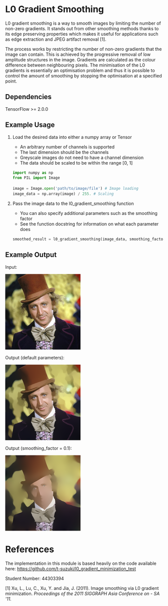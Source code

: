 # L0 Gradient Smoothing

L0 gradient smoothing is a way to smooth images by limiting the number of non-zero gradients. It stands out 
from other smoothing methods thanks to its edge preserving properties which makes it useful for applications
such as edge extraction and JPEG artifact removal [1].

The process works by restricting the number of non-zero gradients that the image can contain. This is achieved
by the progressive removal of low amplitude structures in the image. Gradients are calculated as 
the colour difference between neighbouring pixels. The minimisation of the L0 gradients is essentially an 
optimisation problem and thus it is possible to control the amount of smoothing by stopping the optimisation at a 
specified point.

## Dependencies
TensorFlow >= 2.0.0

## Example Usage

1. Load the desired data into either a numpy array or Tensor
    * An arbitrary number of channels is supported
    * The last dimension should be the channels
    * Greyscale images do not need to have a channel dimension
    * The data should be scaled to be within the range [0, 1]
    
    ```python
    import numpy as np
    from PIL import Image
    
    image = Image.open('path/to/image/file') # Image loading
    image_data = np.array(image) / 255. # Scaling
    ```

2. Pass the image data to the l0_gradient_smoothing function
    * You can also specify additional parameters such as the smoothing factor
    * See the function docstring for information on what each parameter does

    ```python
    smoothed_result = l0_gradient_smoothing(image_data, smoothing_factor=0.015)
    ```
    
## Example Output
Input:

![](resources/wonka.png)

Output (default parameters):

![](resources/wonka_result.png)

Output (smoothing_factor = 0.1):

![](resources/wonka_result2.png)  
     
# References

The implementation in this module is based heavily on the code available here:
https://github.com/t-suzuki/l0_gradient_minimization_test

Student Number: 44303394   

[1] Xu, L., Lu, C., Xu, Y. and Jia, J. (2011). Image smoothing via L0 gradient minimization. *Proceedings of the 2011 SIGGRAPH Asia Conference on - SA '11.*
